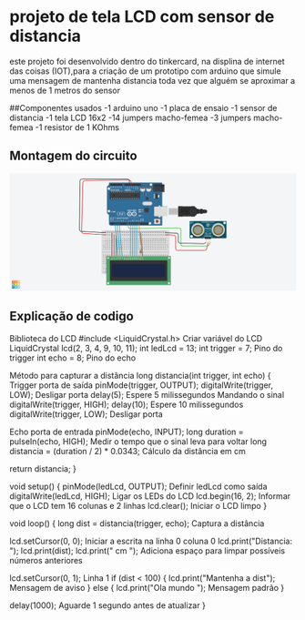 # projeto de tela LCD com sensor de distancia

este projeto foi desenvolvido dentro do tinkercard, na displina de internet das coisas
(IOT),para a criação de um prototipo com arduino que simule uma mensagem de mantenha
distancia toda vez que alguém se aproximar a menos de 1 metros do sensor 

##Componentes usados 
-1 arduino uno
-1 placa de ensaio
-1 sensor de distancia
-1 tela LCD 16x2
-14 jumpers macho-femea
-3 jumpers macho-femea
-1 resistor de 1 KOhms


## Montagem do circuito
![Imagem de circuito](TELALCD.png)

## Explicação de codigo
 Biblioteca do LCD
#include <LiquidCrystal.h>
Criar variável do LCD
LiquidCrystal lcd(2, 3, 4, 9, 10, 11);
int ledLcd = 13;
int trigger = 7;  Pino do trigger
int echo = 8;     Pino do echo

 Método para capturar a distância
long distancia(int trigger, int echo) {
   Trigger porta de saída
  pinMode(trigger, OUTPUT);
  digitalWrite(trigger, LOW);  Desligar porta
  delay(5);  Espere 5 milissegundos
   Mandando o sinal
  digitalWrite(trigger, HIGH);
  delay(10);  Espere 10 milissegundos
  digitalWrite(trigger, LOW);  Desligar porta
  
   Echo porta de entrada
  pinMode(echo, INPUT);
  long duration = pulseIn(echo, HIGH);  Medir o tempo que o sinal leva para voltar
  long distancia = (duration / 2) * 0.0343;  Cálculo da distância em cm
  
  return distancia;
}

void setup() {
  pinMode(ledLcd, OUTPUT);  Definir ledLcd como saída
  digitalWrite(ledLcd, HIGH);  Ligar os LEDs do LCD
  lcd.begin(16, 2);  Informar que o LCD tem 16 colunas e 2 linhas
  lcd.clear();  Iniciar o LCD limpo
}

void loop() {
  long dist = distancia(trigger, echo);  Captura a distância
  
  lcd.setCursor(0, 0);  Iniciar a escrita na linha 0 coluna 0
  lcd.print("Distancia: ");
  lcd.print(dist);
  lcd.print(" cm   ");  Adiciona espaço para limpar possíveis números anteriores

  lcd.setCursor(0, 1);  Linha 1
  if (dist < 100) {
    lcd.print("Mantenha a dist");  Mensagem de aviso
  } else {
    lcd.print("Ola mundo       ");  Mensagem padrão
  }
  
  delay(1000);  Aguarde 1 segundo antes de atualizar
}

